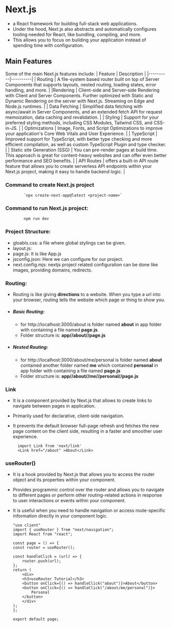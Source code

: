 # Next.js
- a React framework for building full-stack web applications.
- Under the hood, Next.js also abstracts and automatically configures tooling needed for React, like bundling, compiling, and more.
- This allows you to focus on building your application instead of spending time with configuration.

## Main Features
Some of the main Next.js features include:
| Feature | Description |
|----------|----------|
| Routing | A file-system based router built on top of Server Components that supports layouts, nested routing, loading states, error handling, and more. |
|Rendering | Client-side and Server-side Rendering with Client and Server Components. Further optimized with Static and Dynamic Rendering on the server with Next.js. Streaming on Edge and Node.js runtimes. |
| Data Fetching | Simplified data fetching with async/await in Server Components, and an extended fetch API for request memoization, data caching and revalidation. |
| Styling | Support for your preferred styling methods, including CSS Modules, Tailwind CSS, and CSS-in-JS. |
| Optimizations | Image, Fonts, and Script Optimizations to improve your application's Core Web Vitals and User Experience. |
| TypeScript | Improved support for TypeScript, with better type checking and more efficient compilation, as well as custom TypeScript Plugin and type checker. |
| Static site Generation (SSG) | You can pre-render pages at build time. This approach is great for content-heavy websites and can offer even better performance and SEO benefits. |
| API Routes | offers a built-in API route feature that allows you to create serverless API endpoints within your Next.js project, making it easy to handle backend logic. |

### Command to create Next.js project
            `npx create-next-app@latest <project-name>`


### Command to run Next.js project:
            npm run dev

### Project Structure:
- gloabls.css: a file where global stylings can be given.
- layout.js: 
- page.js: It is like App.js
- jsconfig.json: Here we can configure for our project.
- next.config.mjs: nextjs project related configuration can be done like images, providing domains, redirects.

### Routing:
- Routing is like giving **directions** to a website. When you type a url into your browser, routing tells the website which page or thing to show you. 
- ##### Basic Routing:
    - for http://localhost:3000/about is folder named **about** in app folder with containing a file named **page.js**.
    - Folder structure is: **app//about//page.js**
- ##### Nested Routing:
    - for http://localhost:3000/about/me/personal is folder named **about** contained another folder named **me** which contained **personal** in app folder with containing a file named **page.js**
    - Folder structure is: **app//about//me//personal//page.js**

### Link
- It is a component provided by Next.js that allows to create links to navigate between pages in application.
- Primarily used for declarative, client-side navigation. 
- It prevents the default browser full-page refresh and fetches the new page content on the client side, resulting in a faster and smoother user experience.

        import Link from 'next/link'
        <Link href="/about" >About</Link>


### useRouter()
- It is a hook provided by Next.js that allows you to access the router object and its properties within your component.
- Provides programmic control over the router and allows you to navigate to different pages or perform other routing-related actions in response to user interactions or events within your component.
- It is useful when you need to handle navigation or access route-specific information directly in your component logic.

    ```
    "use client"
    import { useRouter } from "next/navigation";
    import React from "react";

    const page = () => {
    const router = useRouter();

    const handleClick = (url) => {
        router.push(url);
    };
    return (
        <div>
        <h3>useRouter Tutorial</h3>
        <button onClick={() => handleClick("about")}>About</button>
        <button onClick={() => handleClick("/about/me/personal")}>
            Personal
        </button>
        </div>
    );
    };

    export default page;
    ```


